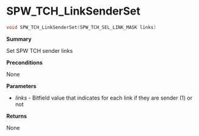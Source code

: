 # SPW_TCH_LinkSenderSet

```c
void SPW_TCH_LinkSenderSet(SPW_TCH_SEL_LINK_MASK links)
```

**Summary**

Set SPW TCH sender links

**Preconditions**

None

**Parameters**

* *links* - Bitfield value that indicates for each link if they are sender (1) or not

**Returns**

None
